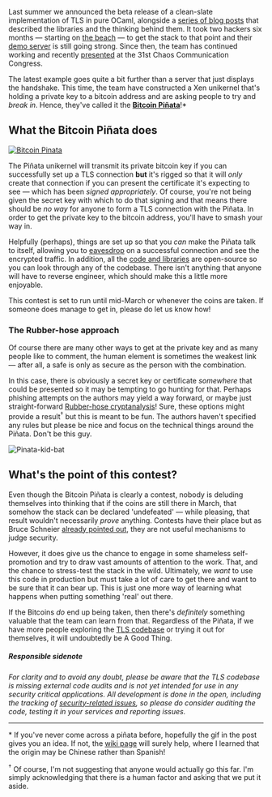 Last summer we announced the beta release of a clean-slate implementation of
TLS in pure OCaml, alongside a [series of blog posts][om-tls] that described
the libraries and the thinking behind them.  It took two hackers six months
— starting on [the beach][mirleft-map] —  to get the stack to that point and
their [demo server][tls-demo] is still going strong. Since then, the team has
continued working and recently [presented][31c3] at the 31st Chaos
Communication Congress.

The latest example goes quite a bit further than a server that just displays
the handshake. This time, the team have constructed a Xen unikernel that's
holding a private key to a bitcoin address and are asking people to try and
*break in*. Hence, they've called it the **[Bitcoin Piñata][tls-pinata]**!\*

## What the Bitcoin Piñata does

[![Bitcoin Pinata](http://amirchaudhry.com/images/btc-pinata/btc-pinata.png)](http://ownme.ipredator.se)

The Piñata unikernel will transmit its private bitcoin key if you can
successfully set up a TLS connection **but** it's rigged so that it will *only*
create that connection if you can present the certificate it's expecting to
see — which has been *signed appropriately*.  Of course, you're not being given
the secret key with which to do that signing and that means there should be
*no way* for anyone to form a TLS connection with the Piñata.
In order to get the private key to the bitcoin address, you'll have to smash
your way in.

Helpfully (perhaps), things are set up so that you *can* make the Piñata talk
to itself, allowing you to [eavesdrop][mitm] on a successful connection and
see the encrypted traffic. In addition, all the [code and libraries][repo] are
open-source so you can look through any of the codebase.  There isn't anything
that anyone will have to reverse engineer, which should make this a little
more enjoyable.

This contest is set to run until mid-March or whenever the coins are taken.
If someone does manage to get in, please do let us know how!


### The Rubber-hose approach

Of course there are many other ways to get at the private key and as many
people like to comment, the human element is sometimes the weakest link — 
after all, a safe is only as secure as the person with the combination.

In this case, there is obviously a secret key or certificate *somewhere*
that could be presented so it may be tempting to go hunting for that. Perhaps
phishing attempts on the authors may yield a way forward, or maybe just
straight-forward [Rubber-hose cryptanalysis][rubber-hose]!  Sure, these
options might provide a result<sup>&dagger;</sup> but this is meant to be fun.
The authors haven't specified any rules but please be nice and focus on the
technical things around the Piñata. Don't be this guy.

![Pinata-kid-bat](http://amirchaudhry.com/images/btc-pinata/pinata-kid-bat.gif)


## What's the point of this contest?

Even though the Bitcoin Piñata is clearly a contest, nobody is deluding
themselves into thinking that if the coins are still there in March, that
somehow the stack can be declared 'undefeated' — while pleasing, that
result wouldn't necessarily *prove* anything. Contests have their place but as
Bruce Schneier [already pointed out][schneier], they are not useful mechanisms
to judge security.

However, it does give us the chance to engage in some shameless self-promotion
and try to draw vast amounts of attention to the work. That, and the chance to
stress-test the stack in the wild. Ultimately, we *want* to use this code in
production but must take a lot of care to get there and want to be sure that
it can bear up. This is just one more way of learning what happens when
putting something 'real' out there. 

If the Bitcoins *do* end up being taken, then there's *definitely* something
valuable that the team can learn from that. Regardless of the Piñata, if we
have more people exploring the [TLS codebase][mirleft] or trying it out for
themselves, it will undoubtedly be A Good Thing. 

##### Responsible sidenote

*For clarity and to avoid any doubt, please be aware that the TLS codebase is
missing external code audits and is not yet intended for use in any security
critical applications.  All development is done in the open, including the
tracking of [security-related issues][tls-issues], so please do consider
auditing the code, testing it in your services and reporting issues.*

****

<p class="small">* If you've never come across a piñata before, hopefully 
    the gif in the post gives you an idea.  If not, the
    <a href="https://en.wikipedia.org/wiki/Pinata">wiki page</a>
    will surely help, where I learned that the origin may be Chinese rather
    than Spanish!
</p>

<p class="small"><sup>&dagger;</sup> Of course, I'm not suggesting that
    anyone would actually go this far. I'm simply acknowledging that there is
    a human factor and asking that we put it aside.
</p>


[mirleft-map]: https://goo.gl/maps/GpcQs
[om-tls]: http://openmirage.org/blog/introducing-ocaml-tls
[tls-demo]: https://tls.openmirage.org
[tls-issues]: https://github.com/mirleft/ocaml-tls/issues?q=label%3A%22security+concern%22+
[31c3]: http://media.ccc.de/browse/congress/2014/31c3_-_6443_-_en_-_saal_2_-_201412271245_-_trustworthy_secure_modular_operating_system_engineering_-_hannes_-_david_kaloper.html#video
[mitm]: http://en.wikipedia.org/wiki/Man-in-the-middle_attack
[tls-pinata]: http://ownme.ipredator.se
[wiki]: https://en.wikipedia.org/wiki/Piñata
[repo]: https://github.com/mirleft/btc-pinata
[rubber-hose]: http://en.wikipedia.org/wiki/Rubber-hose_cryptanalysis
[schneier]: https://www.schneier.com/crypto-gram/archives/1998/1215.html#contests
[mirleft]: https://github.com/mirleft/
